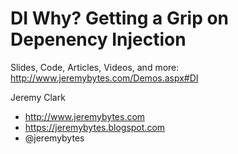 DI Why? Getting a Grip on Depenency Injection
================================
Slides, Code, Articles, Videos, and more: http://www.jeremybytes.com/Demos.aspx#DI

Jeremy Clark
* http://www.jeremybytes.com 
* https://jeremybytes.blogspot.com 
* @jeremybytes
